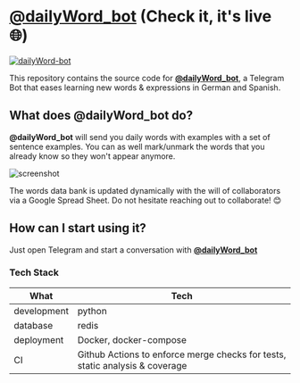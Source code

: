 # [@dailyWord_bot](https://telegram.me/dailyWord_bot) (Check it, it's live :globe_with_meridians:)
[![dailyWord-bot](https://github.com/rooom13/dailyWord-bot/actions/workflows/github-action.yml/badge.svg?branch=master)](https://github.com/rooom13/dailyWord-bot/actions/workflows/github-action.yml)

This repository contains the source code for [**@dailyWord_bot**](https://telegram.me/dailyWord_bot), a Telegram Bot that eases learning new words & expressions in German and Spanish.
## What does @dailyWord_bot do?
**@dailyWord_bot** will send you daily words with examples with a set of sentence examples. You can as well mark/unmark the words that you already know so they won't appear anymore.

![screenshot](https://user-images.githubusercontent.com/32899185/100937837-f65e3b00-34f3-11eb-87cd-803d6fefd932.png)

The words data bank is updated dynamically with the will of collaborators via a Google Spread Sheet. Do not hesitate reaching out to collaborate! :blush:


## How can I start using it?
Just open Telegram and start a conversation with [**@dailyWord_bot**](https://telegram.me/dailyWord_bot)

### Tech Stack
| What | Tech |
| ------ | ------ |
| development | python |
| database | redis |
| deployment | Docker, docker-compose |
| CI | Github Actions to enforce merge checks for tests, static analysis & coverage |


